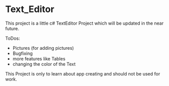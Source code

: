 # Text_Editor

This project is a little c# TextEditor Project which will be updated in the near future.

ToDos:
* Pictures (for adding pictures)
* Bugfixing 
* more features like Tables 
* changing the color of the Text

This Project is only to learn about app creating and should not be used for work.